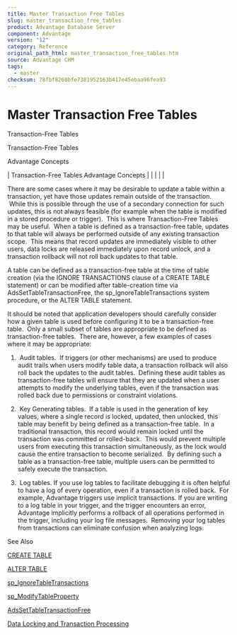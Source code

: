 ```yaml
---
title: Master Transaction Free Tables
slug: master_transaction_free_tables
product: Advantage Database Server
component: Advantage
version: "12"
category: Reference
original_path_html: master_transaction_free_tables.htm
source: Advantage CHM
tags:
  - master
checksum: 78fbf8260bfe7381952163b417e45ebaa96fea93
---
```


# Master Transaction Free Tables

Transaction-Free Tables

Transaction-Free Tables

Advantage Concepts

| Transaction-Free Tables  Advantage Concepts |  |  |  |  |

There are some cases where it may be desirable to update a table within a transaction, yet have those updates remain outside of the transaction.  While this is possible through the use of a secondary connection for such updates, this is not always feasible (for example when the table is modified in a stored procedure or trigger).  This is where Transaction-Free Tables may be useful.  When a table is defined as a transaction-free table, updates to that table will always be performed outside of any existing transaction scope.  This means that record updates are immediately visible to other users, data locks are released immediately upon record unlock, and a transaction rollback will not roll back updates to that table.

A table can be defined as a transaction-free table at the time of table creation (via the IGNORE TRANSACTIONS clause of a CREATE TABLE statement) or can be modified after table-creation time via AdsSetTableTransactionFree, the sp\_IgnoreTableTransactions system procedure, or the ALTER TABLE statement.

It should be noted that application developers should carefully consider how a given table is used before configuring it to be a transaction-free table.  Only a small subset of tables are appropriate to be defined as transaction-free tables.  There are, however, a few examples of cases where it may be appropriate:

1.  Audit tables.  If triggers (or other mechanisms) are used to produce audit trails when users modify table data, a transaction rollback will also roll back the updates to the audit tables.  Defining these audit tables as transaction-free tables will ensure that they are updated when a user attempts to modify the underlying tables, even if the transaction was rolled back due to permissions or constraint violations.

2.  Key Generating tables.  If a table is used in the generation of key values, where a single record is locked, updated, then unlocked, this table may benefit by being defined as a transaction-free table.  In a traditional transaction, this record would remain locked until the transaction was committed or rolled-back.  This would prevent multiple users from executing this transaction simultaneously, as the lock would cause the entire transaction to become serialized.  By defining such a table as a transaction-free table, multiple users can be permitted to safely execute the transaction.

3.  Log tables. If you use log tables to facilitate debugging it is often helpful to have a log of every operation, even if a transaction is rolled back.  For example, Advantage triggers use implicit transactions. If you are writing to a log table in your trigger, and the trigger encounters an error, Advantage implicitly performs a rollback of all operations performed in the trigger, including your log file messages.  Removing your log tables from transactions can eliminate confusion when analyzing logs.

See Also

[CREATE TABLE](master_create_table.md)

[ALTER TABLE](master_alter_table.md)

[sp\_IgnoreTableTransactions](master_sp_ignoretransactions.md)

[sp\_ModifyTableProperty](master_sp_modifytableproperty.md)

[AdsSetTableTransactionFree](ace_adssettabletransactionfree.md)

[Data Locking and Transaction Processing](master_data_locking_and_transaction_processing.md)
